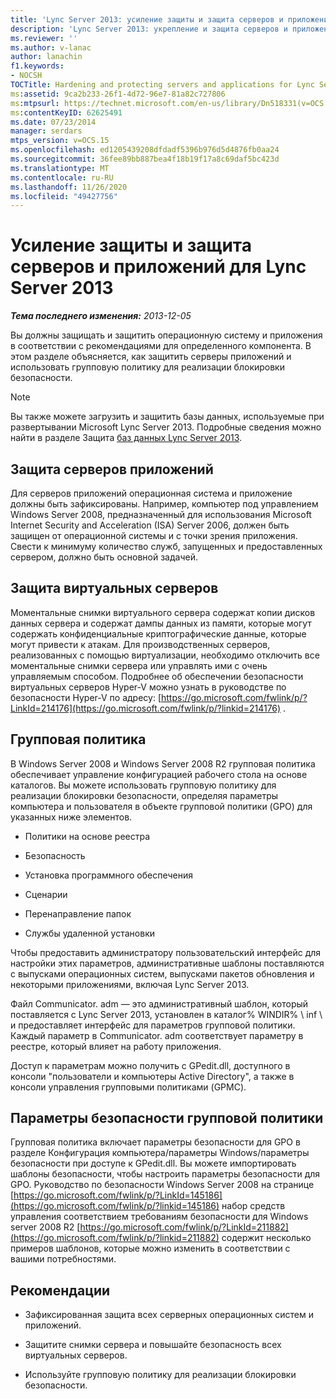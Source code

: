 ```yaml
---
title: 'Lync Server 2013: усиление защиты и защита серверов и приложений'
description: 'Lync Server 2013: укрепление и защита серверов и приложений.'
ms.reviewer: ''
ms.author: v-lanac
author: lanachin
f1.keywords:
- NOCSH
TOCTitle: Hardening and protecting servers and applications for Lync Server 2013
ms:assetid: 9ca2b233-26f1-4d72-96e7-81a82c727806
ms:mtpsurl: https://technet.microsoft.com/en-us/library/Dn518331(v=OCS.15)
ms:contentKeyID: 62625491
ms.date: 07/23/2014
manager: serdars
mtps_version: v=OCS.15
ms.openlocfilehash: ed1205439208dfdadf5396b976d5d4876fb0aa24
ms.sourcegitcommit: 36fee89bb887bea4f18b19f17a8c69daf5bc423d
ms.translationtype: MT
ms.contentlocale: ru-RU
ms.lasthandoff: 11/26/2020
ms.locfileid: "49427756"
---
```

# <a name="hardening-and-protecting-servers-and-applications-for-lync-server-2013"></a>Усиление защиты и защита серверов и приложений для Lync Server 2013

<div data-xmlns="http://www.w3.org/1999/xhtml">

<div class="topic" data-xmlns="http://www.w3.org/1999/xhtml" data-msxsl="urn:schemas-microsoft-com:xslt" data-cs="https://msdn.microsoft.com/">

<div data-asp="https://msdn2.microsoft.com/asp">



</div>

<div id="mainSection">

<div id="mainBody">

<span> </span>

_**Тема последнего изменения:** 2013-12-05_

Вы должны защищать и защитить операционную систему и приложения в соответствии с рекомендациями для определенного компонента. В этом разделе объясняется, как защитить серверы приложений и использовать групповую политику для реализации блокировки безопасности.

<div>


> [!NOTE]  
> Вы также можете загрузить и защитить базы данных, используемые при развертывании Microsoft Lync Server 2013. Подробные сведения можно найти в разделе Защита <A href="lync-server-2013-hardening-and-protecting-databases.md">баз данных Lync Server 2013</A>.



</div>

<div>

## <a name="securing-application-servers"></a>Защита серверов приложений

Для серверов приложений операционная система и приложение должны быть зафиксированы. Например, компьютер под управлением Windows Server 2008, предназначенный для использования Microsoft Internet Security and Acceleration (ISA) Server 2006, должен быть защищен от операционной системы и с точки зрения приложения. Свести к минимуму количество служб, запущенных и предоставленных сервером, должно быть основной задачей.

</div>

<div>

## <a name="securing-virtual-servers"></a>Защита виртуальных серверов

Моментальные снимки виртуального сервера содержат копии дисков данных сервера и содержат дампы данных из памяти, которые могут содержать конфиденциальные криптографические данные, которые могут привести к атакам. Для производственных серверов, реализованных с помощью виртуализации, необходимо отключить все моментальные снимки сервера или управлять ими с очень управляемым способом. Подробнее об обеспечении безопасности виртуальных серверов Hyper-V можно узнать в руководстве по безопасности Hyper-V по адресу: [https://go.microsoft.com/fwlink/p/?LinkId=214176](https://go.microsoft.com/fwlink/p/?linkid=214176) .

</div>

<div>

## <a name="group-policy"></a>Групповая политика

В Windows Server 2008 и Windows Server 2008 R2 групповая политика обеспечивает управление конфигурацией рабочего стола на основе каталогов. Вы можете использовать групповую политику для реализации блокировки безопасности, определяя параметры компьютера и пользователя в объекте групповой политики (GPO) для указанных ниже элементов.

  - Политики на основе реестра

  - Безопасность

  - Установка программного обеспечения

  - Сценарии

  - Перенаправление папок

  - Службы удаленной установки

Чтобы предоставить администратору пользовательский интерфейс для настройки этих параметров, административные шаблоны поставляются с выпусками операционных систем, выпусками пакетов обновления и некоторыми приложениями, включая Lync Server 2013.

Файл Communicator. adm — это административный шаблон, который поставляется с Lync Server 2013, установлен в каталог% WINDIR% \\ inf \\ и предоставляет интерфейс для параметров групповой политики. Каждый параметр в Communicator. adm соответствует параметру в реестре, который влияет на работу приложения.

Доступ к параметрам можно получить с GPedit.dll, доступного в консоли "пользователи и компьютеры Active Directory", а также в консоли управления групповыми политиками (GPMC).

</div>

<div>

## <a name="group-policy-security-settings"></a>Параметры безопасности групповой политики

Групповая политика включает параметры безопасности для GPO в разделе Конфигурация компьютера/параметры Windows/параметры безопасности при доступе к GPedit.dll. Вы можете импортировать шаблоны безопасности, чтобы настроить параметры безопасности для GPO. Руководство по безопасности Windows Server 2008 на странице [https://go.microsoft.com/fwlink/p/?LinkId=145186](https://go.microsoft.com/fwlink/p/?linkid=145186) набор средств управления соответствием требованиям безопасности для Windows server 2008 R2 [https://go.microsoft.com/fwlink/p/?LinkId=211882](https://go.microsoft.com/fwlink/p/?linkid=211882) содержит несколько примеров шаблонов, которые можно изменить в соответствии с вашими потребностями.

</div>

<div>

## <a name="best-practices"></a>Рекомендации

  - Зафиксированная защита всех серверных операционных систем и приложений.

  - Защитите снимки сервера и повышайте безопасность всех виртуальных серверов.

  - Используйте групповую политику для реализации блокировки безопасности.

</div>

</div>

<span> </span>

</div>

</div>

</div>

